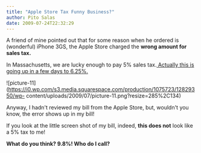 ```yaml
---
title: "Apple Store Tax Funny Business?"
author: Pito Salas
date: 2009-07-24T22:32:29
---
```




A friend of mine pointed out that for some reason when he ordered is
(wonderful) iPhone 3GS, the Apple Store charged the **wrong amount for sales
tax.**

In Massachusetts, we are lucky enough to pay 5% sales tax.[ Actually this is
going up in a few days to 6.25%.
](<http://www.boston.com/news/local/breaking_news/2009/05/mass_senate_app.html>)

![picture-11](https://i0.wp.com/s3.media.squarespace.com/production/1075723/12829350/wp-
content/uploads/2009/07/picture-11.png?resize=285%2C134)

Anyway, I hadn't reviewed my bill from the Apple Store, but, wouldn't you
know, the error shows up in my bill!

If you look at the little screen shot of my bill, indeed, **this does not**
look like a 5% tax to me!

**What do you think? 9.8%! Who do I call?**


